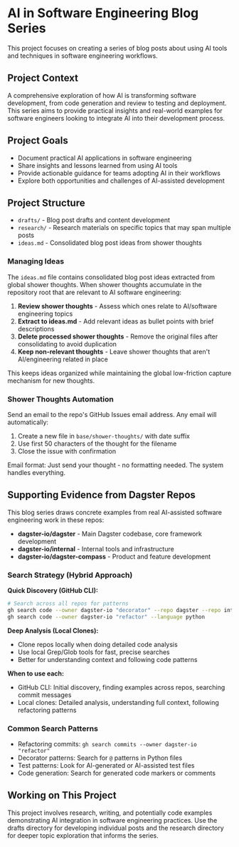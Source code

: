 # AI in Software Engineering Blog Series

This project focuses on creating a series of blog posts about using AI tools and techniques in software engineering workflows.

## Project Context

A comprehensive exploration of how AI is transforming software development, from code generation and review to testing and deployment. This series aims to provide practical insights and real-world examples for software engineers looking to integrate AI into their development process.

## Project Goals

- Document practical AI applications in software engineering
- Share insights and lessons learned from using AI tools
- Provide actionable guidance for teams adopting AI in their workflows
- Explore both opportunities and challenges of AI-assisted development

## Project Structure

- `drafts/` - Blog post drafts and content development
- `research/` - Research materials on specific topics that may span multiple posts
- `ideas.md` - Consolidated blog post ideas from shower thoughts

### Managing Ideas

The `ideas.md` file contains consolidated blog post ideas extracted from global shower thoughts. When shower thoughts accumulate in the repository root that are relevant to AI software engineering:

1. **Review shower thoughts** - Assess which ones relate to AI/software engineering topics
2. **Extract to ideas.md** - Add relevant ideas as bullet points with brief descriptions
3. **Delete processed shower thoughts** - Remove the original files after consolidating to avoid duplication
4. **Keep non-relevant thoughts** - Leave shower thoughts that aren't AI/engineering related in place

This keeps ideas organized while maintaining the global low-friction capture mechanism for new thoughts.

### Shower Thoughts Automation

Send an email to the repo's GitHub Issues email address. Any email will automatically:
1. Create a new file in `base/shower-thoughts/` with date suffix
2. Use first 50 characters of the thought for the filename
3. Close the issue with confirmation

Email format: Just send your thought - no formatting needed. The system handles everything.

## Supporting Evidence from Dagster Repos

This blog series draws concrete examples from real AI-assisted software engineering work in these repos:

- **dagster-io/dagster** - Main Dagster codebase, core framework development
- **dagster-io/internal** - Internal tools and infrastructure  
- **dagster-io/dagster-compass** - Product and feature development

### Search Strategy (Hybrid Approach)

**Quick Discovery (GitHub CLI):**
```bash
# Search across all repos for patterns
gh search code --owner dagster-io "decorator" --repo dagster --repo internal --repo dagster-compass
gh search code --owner dagster-io "refactor" --language python
```

**Deep Analysis (Local Clones):**
- Clone repos locally when doing detailed code analysis
- Use local Grep/Glob tools for fast, precise searches
- Better for understanding context and following code patterns

**When to use each:**
- GitHub CLI: Initial discovery, finding examples across repos, searching commit messages
- Local clones: Detailed analysis, understanding full context, following refactoring patterns

### Common Search Patterns

- Refactoring commits: `gh search commits --owner dagster-io "refactor"`
- Decorator patterns: Search for `@` patterns in Python files
- Test patterns: Look for AI-generated or AI-assisted test files
- Code generation: Search for generated code markers or comments

## Working on This Project

This project involves research, writing, and potentially code examples demonstrating AI integration in software engineering practices. Use the drafts directory for developing individual posts and the research directory for deeper topic exploration that informs the series.